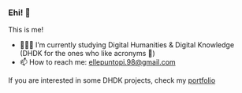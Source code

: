 ### Ehi! 👋
This is me!
- 🧑🏻‍💻 I’m currently studying Digital Humanities & Digital Knowledge (DHDK for the ones who like acronyms 🥹)
- 📫 How to reach me: ellepuntopi.98@gmail.com

If you are interested in some DHDK projects, check my [portfolio](https://github.com/Postitisnt/DHDK_Projects.git)



<!--
**Postitisnt/Postitisnt** is a ✨ _special_ ✨ repository because its `README.md` (this file) appears on your GitHub profile.

Here are some ideas to get you started:


- 🌱 I’m currently learning ...
- 👯 I’m looking to collaborate on ...
- 🤔 I’m looking for help with ...
- 💬 Ask me about ...
- 📫 How to reach me: ...
- 😄 Pronouns: ...
- ⚡ Fun fact: ...
-->
